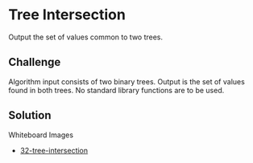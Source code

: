 # Tree Intersection
Output the set of values common to two trees.

## Challenge
Algorithm input consists of two binary trees.
Output is the set of values found in both trees.
No standard library functions are to be used.

## Solution
Whiteboard Images
- [32-tree-intersection](../../assets/32-tree-intersection-jpg)

